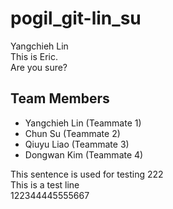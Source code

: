 # pogil_git-lin_su

Yangchieh Lin  
This is Eric.  
Are you sure?

## Team Members
- Yangchieh Lin (Teammate 1)
- Chun Su (Teammate 2)
- Qiuyu Liao (Teammate 3)
- Dongwan Kim (Teammate 4)

This sentence is used for testing 222  
This is a test line  
122344445555667
